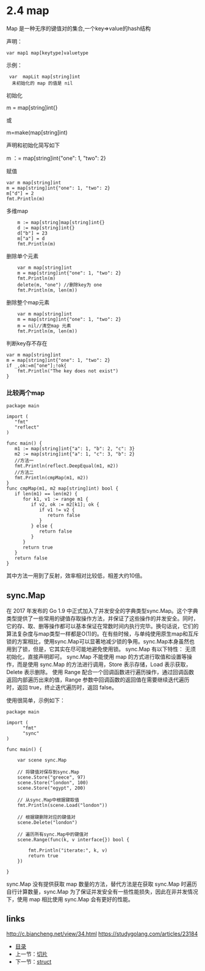 # **2.4 map**

Map 是一种无序的键值对的集合,一个key=>value的hash结构

声明：

```
var map1 map[keytype]valuetype
```

示例：

```
 var  mapLit map[string]int   
  未初始化的 map 的值是 nil
```

初始化

m = map[string]int{}

或

m=make(map[string]int)

声明和初始化简写如下

m ：= map[string]int{"one": 1, "two": 2}

赋值

```
var m map[string]int
m = map[string]int{"one": 1, "two": 2}
m["d"] = 2
fmt.Println(m)
```

多维map

```
	m := map[string]map[string]int{}
	d := map[string]int{}
	d["b"] = 23
	m["a"] = d
	fmt.Println(m)
```

删除单个元素

```
	var m map[string]int
	m = map[string]int{"one": 1, "two": 2}	
	fmt.Println(m)
	delete(m, "one") //删除key为 one
	fmt.Println(m, len(m))
```

删除整个map元素

```
	var m map[string]int
	m = map[string]int{"one": 1, "two": 2}
	m = nil//清空map 元素
	fmt.Println(m, len(m))
```

判断key存不存在

```
var m map[string]int
m = map[string]int{"one": 1, "two": 2}
if _,ok:=m["one"];!ok{
	fmt.Println("The key does not exist")
}
```

### 比较两个map

```
package main

import (
   "fmt"
   "reflect"
)

func main() {
   m1 := map[string]int{"a": 1, "b": 2, "c": 3}
   m2 := map[string]int{"a": 1, "c": 3, "b": 2}
   //方法一
   fmt.Println(reflect.DeepEqual(m1, m2))
   //方法二
   fmt.Println(cmpMap(m1, m2))
}
func cmpMap(m1, m2 map[string]int) bool {
   if len(m1) == len(m2) {
      for k1, v1 := range m1 {
         if v2, ok := m2[k1]; ok {
            if v1 != v2 {
               return false
            }
         } else {
            return false
         }
      }
      return true
   }
   return false
}
```

其中方法一用到了反射，效率相对比较低，相差大约10倍。


## sync.Map

在 2017 年发布的 Go 1.9 中正式加入了并发安全的字典类型sync.Map。这个字典类型提供了一些常用的键值存取操作方法，并保证了这些操作的并发安全。同时，它的存、取、删等操作都可以基本保证在常数时间内执行完毕。换句话说，它们的算法复杂度与map类型一样都是O(1)的。在有些时候，与单纯使用原生map和互斥锁的方案相比，使用sync.Map可以显著地减少锁的争用。sync.Map本身虽然也用到了锁，但是，它其实在尽可能地避免使用锁。
sync.Map 有以下特性：
无须初始化，直接声明即可。
sync.Map 不能使用 map 的方式进行取值和设置等操作，而是使用 sync.Map 的方法进行调用，Store 表示存储，Load 表示获取，Delete 表示删除。
使用 Range 配合一个回调函数进行遍历操作，通过回调函数返回内部遍历出来的值，Range 参数中回调函数的返回值在需要继续迭代遍历时，返回 true，终止迭代遍历时，返回 false。

使用很简单，示例如下：
````
package main

import (
      "fmt"
      "sync"
)

func main() {

    var scene sync.Map

    // 将键值对保存到sync.Map
    scene.Store("greece", 97)
    scene.Store("london", 100)
    scene.Store("egypt", 200)

    // 从sync.Map中根据键取值
    fmt.Println(scene.Load("london"))

    // 根据键删除对应的键值对
    scene.Delete("london")

    // 遍历所有sync.Map中的键值对
    scene.Range(func(k, v interface{}) bool {

        fmt.Println("iterate:", k, v)
        return true
    })

}
````

sync.Map 没有提供获取 map 数量的方法，替代方法是在获取 sync.Map 时遍历自行计算数量，sync.Map 为了保证并发安全有一些性能损失，因此在非并发情况下，使用 map 相比使用 sync.Map 会有更好的性能。


## links

http://c.biancheng.net/view/34.html
https://studygolang.com/articles/23184

- [目录](https://github.com/guyan0319/golang_development_notes/blob/master/zh/preface.md)
- 上一节：[切片](https://github.com/guyan0319/golang_development_notes/blob/master/zh/2.3.md)
- 下一节：[struct](https://github.com/guyan0319/golang_development_notes/blob/master/zh/2.5.md)

